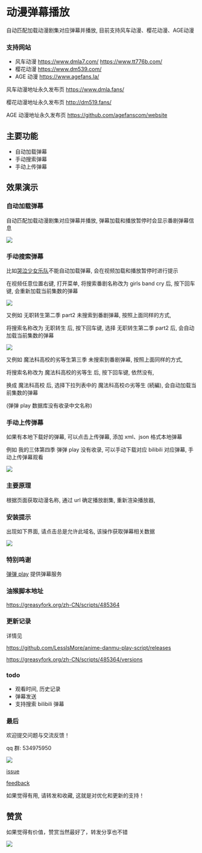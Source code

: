 # 动漫弹幕播放

自动匹配加载动漫剧集对应弹幕并播放, 目前支持风车动漫、樱花动漫、AGE动漫

### 支持网站
- 风车动漫 https://www.dmla7.com/ https://www.tt776b.com/
- 樱花动漫 https://www.dm539.com/
- AGE 动漫 https://www.agefans.la/

风车动漫地址永久发布页 https://www.dmla.fans/

樱花动漫地址永久发布页 http://dm519.fans/

AGE 动漫地址永久发布页 https://github.com/agefanscom/website

## 主要功能

- 自动加载弹幕
- 手动搜索弹幕
- 手动上传弹幕

## 效果演示

### 自动加载弹幕

自动匹配加载动漫剧集对应弹幕并播放, 弹幕加载和播放暂停时会显示番剧弹幕信息

![](https://raw.githubusercontent.com/LesslsMore/anime-danmu-play-script/master/doc/img1.png)

### 手动搜索弹幕

比如[哭泣少女乐队](https://www.dmla5.com/play/8703-1-7.html)不能自动加载弹幕, 会在视频加载和播放暂停时进行提示

在视频任意位置右键, 打开菜单, 将搜索番剧名称改为 girls band cry 后, 按下回车键, 会重新加载当前集数的弹幕

![](https://raw.githubusercontent.com/LesslsMore/anime-danmu-play-script/master/doc/img3.png)

又例如 无职转生第二季 part2 未搜索到番剧弹幕, 按照上面同样的方式, 

将搜索名称改为 无职转生 后, 按下回车键, 选择 无职转生第二季 part2 后, 会自动加载当前集数的弹幕

![](https://raw.githubusercontent.com/LesslsMore/anime-danmu-play-script/master/doc/img5.png)

又例如 魔法科高校的劣等生第三季 未搜索到番剧弹幕, 按照上面同样的方式, 

将搜索名称改为 魔法科高校的劣等生 后, 按下回车键, 依然没有, 

换成 魔法科高校 后, 选择下拉列表中的 魔法科高校の劣等生 (続編), 会自动加载当前集数的弹幕

(弹弹 play 数据库没有收录中文名称)

### 手动上传弹幕

如果有本地下载好的弹幕, 可以点击上传弹幕, 添加 xml、json 格式本地弹幕

例如 我的三体第四季 弹弹 play 没有收录, 可以手动下载对应 bilibili 对应弹幕, 手动上传弹幕观看

![](https://raw.githubusercontent.com/LesslsMore/anime-danmu-play-script/master/doc/img6.png)

### 主要原理

根据页面获取动漫名称, 通过 url 确定播放剧集, 重新渲染播放器, 

### 安装提示

出现如下界面, 请点击总是允许此域名, 该操作获取弹幕相关数据

![](https://raw.githubusercontent.com/LesslsMore/anime-danmu-play-script/master/doc/img4.png)

### 特别鸣谢

[弹弹 play](https://www.dandanplay.com/) 提供弹幕服务

### 油猴脚本地址

https://greasyfork.org/zh-CN/scripts/485364

### 更新记录

详情见

https://github.com/LesslsMore/anime-danmu-play-script/releases

https://greasyfork.org/zh-CN/scripts/485364/versions

### todo
- 观看时间, 历史记录 
- 弹幕发送
- 支持搜索 bilibili 弹幕

### 最后

欢迎提交问题与交流反馈！

qq 群: 534975950

![](https://raw.githubusercontent.com/LesslsMore/blog-img/master/picgo/qrcode_1750556795932.jpg)

[issue](https://github.com/LesslsMore/anime-danmu-play-script/issues)

[feedback](https://greasyfork.org/zh-CN/scripts/485364/feedback)

如果觉得有用, 请转发和收藏, 这就是对优化和更新的支持！

## 赞赏

如果觉得有价值，赞赏当然最好了，转发分享也不错

![](https://raw.githubusercontent.com/LesslsMore/blog-img/master/picgo/%E8%B5%9E%E8%B5%8F.png)



